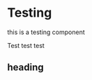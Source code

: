 # Testing

this is a testing component

Test test test

## heading






























































































































































